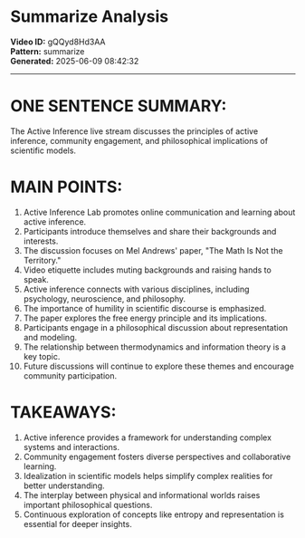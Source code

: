 # Summarize Analysis

**Video ID:** gQQyd8Hd3AA  
**Pattern:** summarize  
**Generated:** 2025-06-09 08:42:32  

---

# ONE SENTENCE SUMMARY:
The Active Inference live stream discusses the principles of active inference, community engagement, and philosophical implications of scientific models.

# MAIN POINTS:
1. Active Inference Lab promotes online communication and learning about active inference.
2. Participants introduce themselves and share their backgrounds and interests.
3. The discussion focuses on Mel Andrews' paper, "The Math Is Not the Territory."
4. Video etiquette includes muting backgrounds and raising hands to speak.
5. Active inference connects with various disciplines, including psychology, neuroscience, and philosophy.
6. The importance of humility in scientific discourse is emphasized.
7. The paper explores the free energy principle and its implications.
8. Participants engage in a philosophical discussion about representation and modeling.
9. The relationship between thermodynamics and information theory is a key topic.
10. Future discussions will continue to explore these themes and encourage community participation.

# TAKEAWAYS:
1. Active inference provides a framework for understanding complex systems and interactions.
2. Community engagement fosters diverse perspectives and collaborative learning.
3. Idealization in scientific models helps simplify complex realities for better understanding.
4. The interplay between physical and informational worlds raises important philosophical questions.
5. Continuous exploration of concepts like entropy and representation is essential for deeper insights.